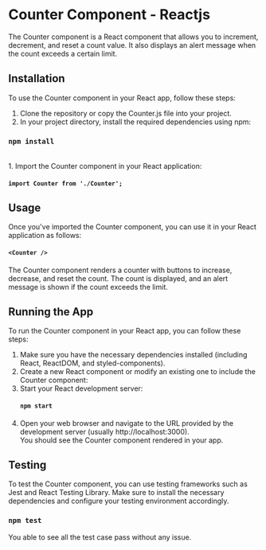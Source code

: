 # Counter Component - Reactjs
The Counter component is a React component that allows you to increment, decrement, and reset a count value. It also displays an alert message when the count exceeds a certain limit.

## Installation
To use the Counter component in your React app, follow these steps:

1. Clone the repository or copy the Counter.js file into your project.
2. In your project directory, install the required dependencies using npm:
### `npm install`
<br>
1. Import the Counter component in your React application:

#### `import Counter from './Counter';`

## Usage
Once you've imported the Counter component, you can use it in your React application as follows:
#### `<Counter />`

The Counter component renders a counter with buttons to increase, decrease, and reset the count. The count is displayed, and an alert message is shown if the count exceeds the limit.

## Running the App
To run the Counter component in your React app, you can follow these steps:

1. Make sure you have the necessary dependencies installed (including React, ReactDOM, and styled-components).
2. Create a new React component or modify an existing one to include the Counter component:
3. Start your React development server:
   #### `npm start`
4. Open your web browser and navigate to the URL provided by the development server (usually http://localhost:3000).<br>
   You should see the Counter component rendered in your app.

## Testing
To test the Counter component, you can use testing frameworks such as Jest and React Testing Library. Make sure to install the necessary dependencies and configure your testing environment accordingly.
### `npm test`
You able to see all the test case pass without any issue.
